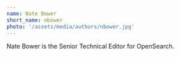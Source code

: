 ```yaml
---
name: Nate Bower
short_name: nbower
photo: '/assets/media/authors/nbower.jpg'
---
```


Nate Bower is the Senior Technical Editor for OpenSearch.